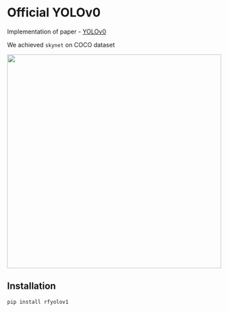# Official YOLOv0

Implementation of paper - [YOLOv0](https://www.youtube.com/watch?v=dQw4w9WgXcQ)

We achieved `skynet` on COCO dataset

<img width=500px src="docs/moon.png"/>

## Installation

```
pip install rfyolov1
```